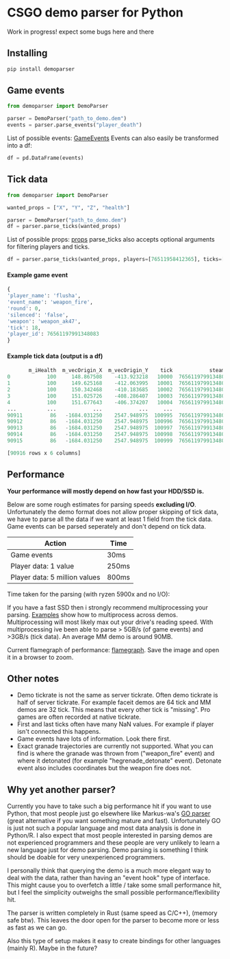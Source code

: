 # CSGO demo parser for Python
Work in progress! expect some bugs here and there
## Installing
```python
pip install demoparser
```

## Game events

```python
from demoparser import DemoParser

parser = DemoParser("path_to_demo.dem")
events = parser.parse_events("player_death")
```
List of possible events: [GameEvents](https://wiki.alliedmods.net/Counter-Strike:_Global_Offensive_Events)
Events can also easily be transformed into a df:
```python
df = pd.DataFrame(events)
```
## Tick data
```python
from demoparser import DemoParser

wanted_props = ["X", "Y", "Z", "health"]

parser = DemoParser("path_to_demo.dem")
df = parser.parse_ticks(wanted_props)
```
List of possible props: [props](https://github.com/LaihoE/Python-demoparser/blob/main/vars.md)
parse_ticks also accepts optional arguments for filtering players and ticks.

```python
df = parser.parse_ticks(wanted_props, players=[76511958412365], ticks=[489, 5884])
```

#### Example game event
```python
{
'player_name': 'flusha',
'event_name': 'weapon_fire',
'round': 0,
'silenced': 'false',
'weapon': 'weapon_ak47',
'tick': 18,
'player_id': 76561197991348083
}
```

#### Example tick data (output is a df)


```python
       m_iHealth  m_vecOrigin_X  m_vecOrigin_Y    tick            steamid    name
0            100     148.867508    -413.923218   10000  76561197991348083  flusha
1            100     149.625168    -412.063995   10001  76561197991348083  flusha
2            100     150.342468    -410.183685   10002  76561197991348083  flusha
3            100     151.025726    -408.286407   10003  76561197991348083  flusha
4            100     151.677643    -406.374207   10004  76561197991348083  flusha
...          ...            ...            ...     ...                ...     ...
90911         86   -1684.031250    2547.948975  100995  76561197991348083  flusha
90912         86   -1684.031250    2547.948975  100996  76561197991348083  flusha
90913         86   -1684.031250    2547.948975  100997  76561197991348083  flusha
90914         86   -1684.031250    2547.948975  100998  76561197991348083  flusha
90915         86   -1684.031250    2547.948975  100999  76561197991348083  flusha

[90916 rows x 6 columns]
```

## Performance

**Your performance will mostly depend on how fast your HDD/SSD is.**  

Below are some rough estimates for parsing speeds **excluding I/O**. Unfortunately the demo format does not allow proper skipping of tick data, we have to parse all the data if we want at least 1 field from the tick data. Game events can be parsed seperately and don't depend on tick data.


| Action                        | Time  |
| ----------------------------- | ----- |
| Game events                   | 30ms  |
| Player data: 1 value          | 250ms |
| Player data: 5 million values | 800ms |

Time taken for the parsing (with ryzen 5900x and no I/O):

If you have a fast SSD then i strongly recommend multiprocessing your parsing. [Examples](https://github.com/LaihoE/Python-demoparser/tree/main/examples) show how to multiprocess across demos. Multiprocessing will most likely max out your drive's reading speed. With multiprocessing ive been able to parse > 5GB/s (of game events) and >3GB/s (tick data). An average MM demo is around 90MB.



Current flamegraph of performance: [flamegraph](https://github.com/LaihoE/Python-demoparser/blob/main/flamegraph.svg). Save the image and open it in a browser to zoom.



## Other notes
- Demo tickrate is not the same as server tickrate. Often demo tickrate is half of server tickrate. For example faceit demos are 64 tick and MM demos are 32 tick. This means that every other tick is "missing". Pro games are often recorded at native tickrate.
- First and last ticks often have many NaN values. For example if player isn't connected this happens.
- Game events have lots of information. Look there first.
- Exact granade trajectories are currently not supported. What you can find is where the granade was thrown from ("weapon_fire" event) and where it detonated (for example "hegrenade_detonate" event). Detonate event also includes coordinates but the weapon fire does not.


## Why yet another parser?
Currently you have to take such a big performance hit if you want to use Python, that most people just go elsewhere like Markus-wa's [GO parser](https://github.com/markus-wa/demoinfocs-golang) (great alternative if you want something mature and fast). Unfortunately GO is just not such a popular language and most data analysis is done in Python/R. I also expect that most people interested in parsing demos are not experienced programmers and these people are very unlikely to learn a new language just for demo parsing. Demo parsing is something I think should be doable for very unexperienced programmers. 

I personally think that querying the demo is a much more elegant way to deal with the data, rather than having an "event hook" type of interface. This might cause you to overfetch a little / take some small performance hit, but I feel the simplicity outweighs the small possible performance/flexibility hit.

The parser is written completely in Rust (same speed as C/C++), (memory safe btw). This leaves the door open for the parser to become more or less as fast as we can go.

Also this type of setup makes it easy to create bindings for other languages (mainly R). Maybe in the future?